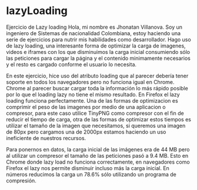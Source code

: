 # lazyLoading
Ejercicio de Lazy loading
Hola, mi nombre es Jhonatan Villanova. Soy un ingeniero de Sistemas de nacionalidad Colombiana, estoy haciendo una serie de 
ejercicios para nutrir mis habilidades como desarrollador.
Hago uso de lazy loading, una interesante forma de optimizar la carga de imagenes, videos e iframes con los que disminuimos la 
carga inicial consumiendo sólo las peticiones para cargar la página y el contenido minimamente necesarios y el resto es cargado
conforme el usuario lo necesita.

En este ejercicio, hice uso del atributo loading que al parecer debería tener soporte en todos los navegadores pero no funciona 
igual en Chrome. 
Chrome al parecer buscar cargar toda la información lo más rápido posible por lo que el loading lazy no tiene
el mismo resultado. En Firefox el lazy loading funciona perfectamente.
Una de las formas de optimizacion es comprimir el peso de las imagenes por medio de una aplicacion o compresor, para este caso
utilice TinyPNG como compresor con el fin de reducir el tiempo de carga, otra de las formas de optimizar estos tiempos es
utilizar el tamaño de la imagen que necesitamos, si queremos una imagen de 80px pero cargamos una de 2000px estamos haciendo un
uso ineficiente de nuestros recursos.


Para ponernos en datos, la carga inicial de las imágenes era de 44 MB pero al utilizar un compresor el tamaño de las peticiones
pasó a 9.4 MB. Esto en Chrome donde lazy load no funciona correctamente, en navegadores como Firefox el lazy nos permite disminuir
incluso más la carga inicial. En números reducimos la carga un 78.6% sólo utilizando un programa de compresión. 
